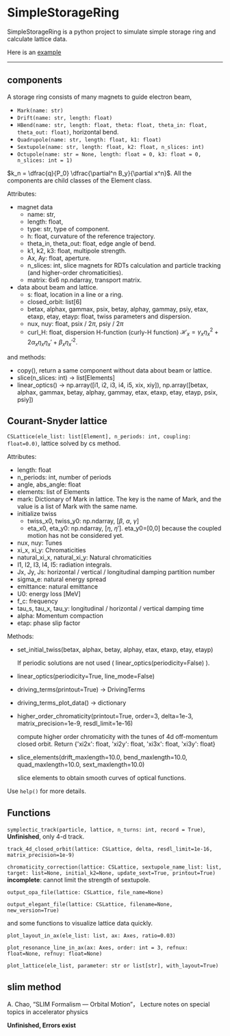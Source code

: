 # SimpleStorageRing
SimpleStorageRing is a python project to simulate simple storage ring and calculate lattice data.

Here is an [example](https://nbviewer.org/github/wei0852/simplestoragering/blob/master/Example.ipynb)

-------------------------
## components
A storage ring consists of many magnets to guide electron beam,

* `Mark(name: str)`
* `Drift(name: str, length: float)`
* `HBend(name: str, length: float, theta: float, theta_in: float, theta_out: float)`, horizontal bend.
* `Quadrupole(name: str, length: float, k1: float)`
* `Sextupole(name: str, length: float, k2: float, n_slices: int)`
* `Octupole(name: str = None, length: float = 0, k3: float = 0, n_slices: int = 1)`

$k_n = \dfrac{q}{P_0} \dfrac{\partial^n B_y}{\partial x^n}$. All the components are child classes of the Element class. 

Attributes:

* magnet data
    * name: str, 
    * length: float, 
    * type: str, type of component.
    * h: float, curvature of the reference trajectory.
    * theta_in, theta_out: float, edge angle of bend.
    * k1, k2, k3: float, multipole strength.
    * Ax, Ay: float, aperture.
    * n_slices: int, slice magnets for RDTs calculation and particle tracking (and higher-order chromaticities).
    * matrix: 6x6 np.ndarray, transport matrix.
* data about beam and lattice.
    * s: float, location in a line or a ring.
    * closed_orbit: list[6]
    * betax, alphax, gammax, psix, betay, alphay, gammay, psiy, etax, etaxp, etay, etayp: float, twiss parameters and dispersion.
    * nux, nuy: float, psix / 2$\pi$, psiy / 2$\pi$
    * curl_H: float, dispersion H-function (curly-H function) $\mathcal{H}_x=\gamma_x \eta_x^2 + 2\alpha_x \eta_x \eta_x' + \beta_x\eta_x'^2$.

and methods:

* copy(), return a same component without data about beam or lattice. 
* slice(n_slices: int) -> list[Elements]
* linear_optics() -> np.array([i1, i2, i3, i4, i5, xix, xiy]), 
                           np.array([betax, alphax, gammax, betay, alphay, gammay, etax, etaxp, etay, etayp, psix, psiy])

## Courant-Snyder lattice
`CSLattice(ele_list: list[Element], n_periods: int, coupling: float=0.0)`, lattice solved by cs method.

Attributes:
* length: float
* n_periods: int, number of periods
* angle, abs_angle: float
* elements: list of Elements
* mark: Dictionary of Mark in lattice. The key is the name of Mark, and the value is a list of Mark with the same name.
* initialize twiss
    * twiss_x0, twiss_y0: np.ndarray, [$\beta$, $\alpha$, $\gamma$]
    * eta_x0, eta_y0: np.ndarray, [$\eta$, $\eta'$]. eta_y0=[0,0] because the coupled motion has not be considered yet.
* nux, nuy: Tunes
* xi_x, xi_y: Chromaticities
* natural_xi_x, natural_xi_y: Natural chromaticities
* I1, I2, I3, I4, I5: radiation integrals.
* Jx, Jy, Js: horizontal / vertical / longitudinal damping partition number
* sigma_e: natural energy spread
* emittance: natural emittance
* U0: energy loss [MeV]
* f_c: frequency
* tau_s, tau_x, tau_y: longitudinal / horizontal / vertical damping time
* alpha: Momentum compaction
* etap: phase slip factor

Methods:
* set_initial_twiss(betax, alphax, betay, alphay, etax, etaxp, etay, etayp)
  
    If periodic solutions are not used ( linear_optics(periodicity=False) ).
* linear_optics(periodicity=True, line_mode=False)
* driving_terms(printout=True) -> DrivingTerms
* driving_terms_plot_data() -> dictionary
* higher_order_chromaticity(printout=True, order=3, delta=1e-3, matrix_precision=1e-9, resdl_limit=1e-16)
  
  compute higher order chromaticity with the tunes of 4d off-momentum closed orbit.
  Return {'xi2x': float, 'xi2y': float, 'xi3x': float, 'xi3y': float}
* slice_elements(drift_maxlength=10.0, bend_maxlength=10.0, quad_maxlength=10.0, sext_maxlength=10.0)
 
   slice elements to obtain smooth curves of optical functions.

Use `help()` for more details.
## Functions

`symplectic_track(particle, lattice, n_turns: int, record = True)`, **Unfinished**, only 4-d track.

`track_4d_closed_orbit(lattice: CSLattice, delta, resdl_limit=1e-16, matrix_precision=1e-9)`

`chromaticity_correction(lattice: CSLattice, sextupole_name_list: list, target: list=None, initial_k2=None, update_sext=True, printout=True)`
**incomplete**: cannot limit the strength of sextupole.

`output_opa_file(lattice: CSLattice, file_name=None)`

`output_elegant_file(lattice: CSLattice, filename=None, new_version=True)`

and some functions to visualize lattice data quickly.

`plot_layout_in_ax(ele_list: list, ax: Axes, ratio=0.03)`

`plot_resonance_line_in_ax(ax: Axes, order: int = 3, refnux: float=None, refnuy: float=None)`

`plot_lattice(ele_list, parameter: str or list[str], with_layout=True)`

## slim method
A. Chao, “SLIM Formalism — Orbital Motion”， Lecture notes on special topics in accelerator 
physics

**Unfinished, Errors exist**
